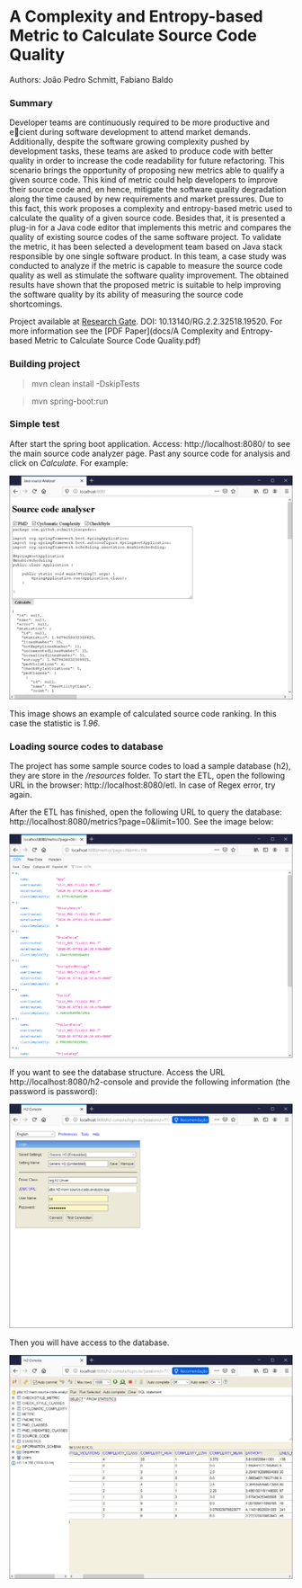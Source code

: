 # A Complexity and Entropy-based Metric to Calculate Source Code Quality

Authors: João Pedro Schmitt, Fabiano Baldo

### Summary

Developer teams are continuously required to be more productive and ecient during software development to attend market demands. Additionally, despite the software growing complexity pushed by development tasks, these teams are asked to produce code with better quality in order to increase the code readability for future refactoring. This scenario brings the opportunity of proposing new metrics able to qualify a given source code. This kind of metric could help developers to improve their source code and, en hence, mitigate the software quality degradation along the time caused by new requirements and market pressures. Due to this fact, this work proposes a complexity and entropy-based metric used to calculate the quality of a given source code. Besides that, it is presented a plug-in for a Java code editor that implements this metric and compares the quality of existing source codes of the same software project. To validate the metric, it has been selected a development team based on Java stack responsible by one single software product. In this team, a case study was conducted to analyze if the metric is capable to measure the source code quality as well as stimulate the software quality improvement. The obtained results have shown that the proposed metric is suitable to help improving the software quality by its ability of measuring the source code shortcomings.

Project available at [Research Gate](https://www.researchgate.net/publication/341194378_A_Complexity_and_Entropy-based_Metric_to_Calculate_Source_Code_Quality). DOI: 10.13140/RG.2.2.32518.19520. For more information see the [PDF Paper](docs/A Complexity and Entropy-based Metric to Calculate Source Code Quality.pdf) 

### Building project

> mvn clean install -DskipTests

> mvn spring-boot:run 

### Simple test

After start the spring boot application. Access: http://localhost:8080/ to see the main source code analyzer page.
Past any source code for analysis and click on *Calculate*. For example:

![Simple calculation](docs/imgs/calculating_simple.png)

This image shows an example of calculated source code ranking. In this case the statistic is *1.96*. 

### Loading source codes to database

The project has some sample source codes to load a sample database (h2), they are store in the */resources* folder. To start the ETL, open the following URL in the browser: http://localhost:8080/etl. In case of Regex error, try again.

After the ETL has finished, open the following URL to query the database: http://localhost:8080/metrics?page=0&limit=100. See the image below:

![Query database](docs/imgs/query_database.png)

If you want to see the database structure. Access the URL http://localhost:8080/h2-console and provide the following information (the password is password):

![Login database](docs/imgs/login_database.png)

Then you will have access to the database.

![Select database](docs/imgs/select_database.png)